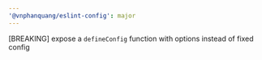 ```yaml
---
'@vnphanquang/eslint-config': major
---
```


[BREAKING] expose a `defineConfig` function with options instead of fixed config
